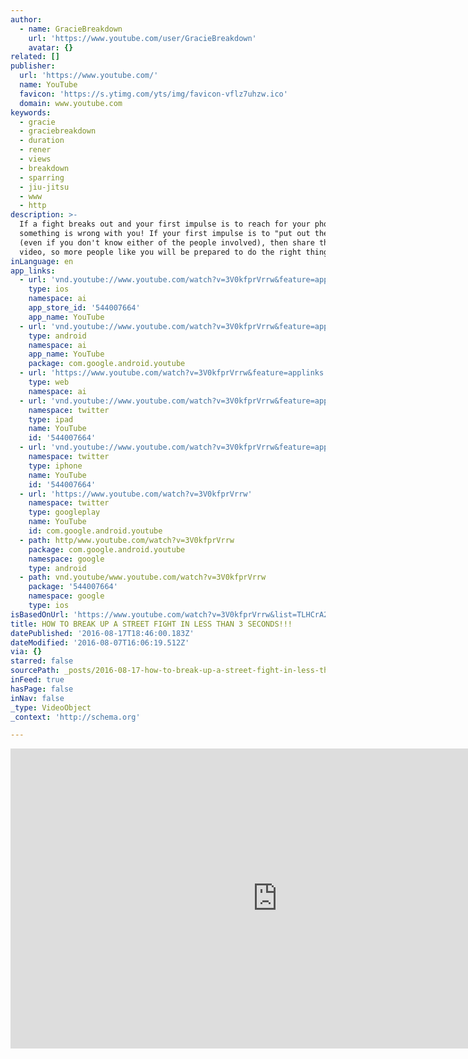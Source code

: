 ```yaml
---
author:
  - name: GracieBreakdown
    url: 'https://www.youtube.com/user/GracieBreakdown'
    avatar: {}
related: []
publisher:
  url: 'https://www.youtube.com/'
  name: YouTube
  favicon: 'https://s.ytimg.com/yts/img/favicon-vflz7uhzw.ico'
  domain: www.youtube.com
keywords:
  - gracie
  - graciebreakdown
  - duration
  - rener
  - views
  - breakdown
  - sparring
  - jiu-jitsu
  - www
  - http
description: >-
  If a fight breaks out and your first impulse is to reach for your phone,
  something is wrong with you! If your first impulse is to "put out the fire"
  (even if you don't know either of the people involved), then share this short
  video, so more people like you will be prepared to do the right thing!
inLanguage: en
app_links:
  - url: 'vnd.youtube://www.youtube.com/watch?v=3V0kfprVrrw&feature=applinks'
    type: ios
    namespace: ai
    app_store_id: '544007664'
    app_name: YouTube
  - url: 'vnd.youtube://www.youtube.com/watch?v=3V0kfprVrrw&feature=applinks'
    type: android
    namespace: ai
    app_name: YouTube
    package: com.google.android.youtube
  - url: 'https://www.youtube.com/watch?v=3V0kfprVrrw&feature=applinks'
    type: web
    namespace: ai
  - url: 'vnd.youtube://www.youtube.com/watch?v=3V0kfprVrrw&feature=applinks'
    namespace: twitter
    type: ipad
    name: YouTube
    id: '544007664'
  - url: 'vnd.youtube://www.youtube.com/watch?v=3V0kfprVrrw&feature=applinks'
    namespace: twitter
    type: iphone
    name: YouTube
    id: '544007664'
  - url: 'https://www.youtube.com/watch?v=3V0kfprVrrw'
    namespace: twitter
    type: googleplay
    name: YouTube
    id: com.google.android.youtube
  - path: http/www.youtube.com/watch?v=3V0kfprVrrw
    package: com.google.android.youtube
    namespace: google
    type: android
  - path: vnd.youtube/www.youtube.com/watch?v=3V0kfprVrrw
    package: '544007664'
    namespace: google
    type: ios
isBasedOnUrl: 'https://www.youtube.com/watch?v=3V0kfprVrrw&list=TLHCrA2fHbUhUwNzA4MjAxNg'
title: HOW TO BREAK UP A STREET FIGHT IN LESS THAN 3 SECONDS!!!
datePublished: '2016-08-17T18:46:00.183Z'
dateModified: '2016-08-07T16:06:19.512Z'
via: {}
starred: false
sourcePath: _posts/2016-08-17-how-to-break-up-a-street-fight-in-less-than-3-seconds.md
inFeed: true
hasPage: false
inNav: false
_type: VideoObject
_context: 'http://schema.org'

---
```

<iframe src="https://cdn.embedly.com/widgets/media.html?src=https%3A%2F%2Fwww.youtube.com%2Fembed%2F3V0kfprVrrw%3Ffeature%3Doembed&amp;url=http%3A%2F%2Fwww.youtube.com%2Fwatch%3Fv%3D3V0kfprVrrw&amp;image=https%3A%2F%2Fi.ytimg.com%2Fvi%2F3V0kfprVrrw%2Fhqdefault.jpg&amp;key=b7d04c9b404c499eba89ee7072e1c4f7&amp;type=text%2Fhtml&amp;schema=youtube" width="854" height="480" scrolling="no" frameborder="0" allowfullscreen="" style=""></iframe>